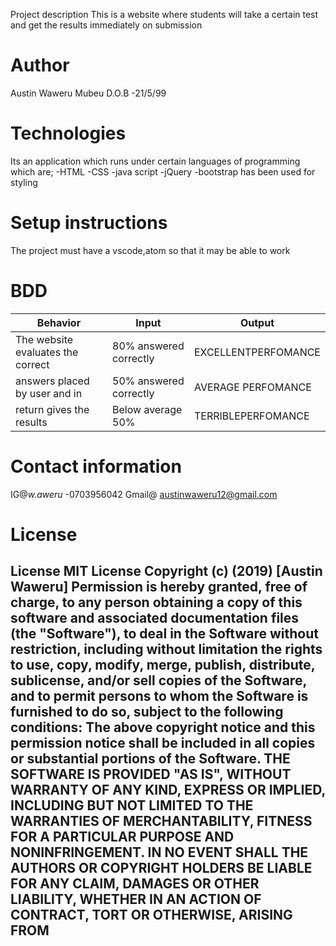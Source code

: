 Project description
This is a website where students will take a certain test and get the results immediately on submission

# Author
Austin Waweru Mubeu
D.O.B -21/5/99

# Technologies
Its an application which runs under certain languages of programming which are;
  -HTML
  -CSS
  -java script
  -jQuery
  -bootstrap has been used for styling

# Setup instructions
The project must have a vscode,atom so that it may be able to work

# BDD

Behavior                            | Input                     | Output            |
|-----------------------------------|---------------------------|-------------------|
| The website evaluates the correct |80% answered correctly     |EXCELLENTPERFOMANCE|
| answers placed by user and in     |50% answered correctly     |AVERAGE PERFOMANCE |
| return gives the results          |Below average 50%          |TERRIBLEPERFOMANCE |

# Contact information
IG@_w.aweru_
-0703956042
Gmail@ austinwaweru12@gmail.com

# License
## License MIT License Copyright (c) (2019) [Austin Waweru] Permission is hereby granted, free of charge, to any person obtaining a copy of this software and associated documentation files (the "Software"), to deal in the Software without restriction, including without limitation the rights to use, copy, modify, merge, publish, distribute, sublicense, and/or sell copies of the Software, and to permit persons to whom the Software is furnished to do so, subject to the following conditions: The above copyright notice and this permission notice shall be included in all copies or substantial portions of the Software. THE SOFTWARE IS PROVIDED "AS IS", WITHOUT WARRANTY OF ANY KIND, EXPRESS OR IMPLIED, INCLUDING BUT NOT LIMITED TO THE WARRANTIES OF MERCHANTABILITY, FITNESS FOR A PARTICULAR PURPOSE AND NONINFRINGEMENT. IN NO EVENT SHALL THE AUTHORS OR COPYRIGHT HOLDERS BE LIABLE FOR ANY CLAIM, DAMAGES OR OTHER LIABILITY, WHETHER IN AN ACTION OF CONTRACT, TORT OR OTHERWISE, ARISING FROM
